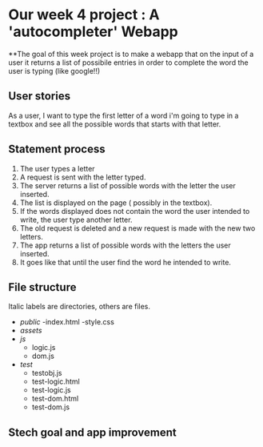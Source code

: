 # Our week 4 project : A 'autocompleter' Webapp

**The goal of this week project is to make a webapp that on the input of a user it returns a list of possibile entries in order to complete the word the user is typing (like google!!)

## User stories

As a user, I want to type the first letter of a word i'm going to type in a textbox and see all the possible words that starts with that letter.

## Statement process

1. The user types a letter
2. A request is sent with the letter typed.
3. The server returns a list of possible words with the letter the user inserted.
4. The list is displayed on the page ( possibly in the textbox).
5. If the words displayed does not contain the word the user intended to write, the user type       another letter.
6. The old request is deleted and a new request is made with the new two letters.
7. The app returns a list of possible words with the letters the user inserted.
8. It goes like that until the user find the word he intended to write.


## File structure

Italic labels are directories, others are files.
- _public_
  -index.html
  -style.css
- _assets_
- _js_
  - logic.js
  - dom.js
- _test_
  - testobj.js
  - test-logic.html
  - test-logic.js
  - test-dom.html
  - test-dom.js
 


## Stech goal and app improvement

